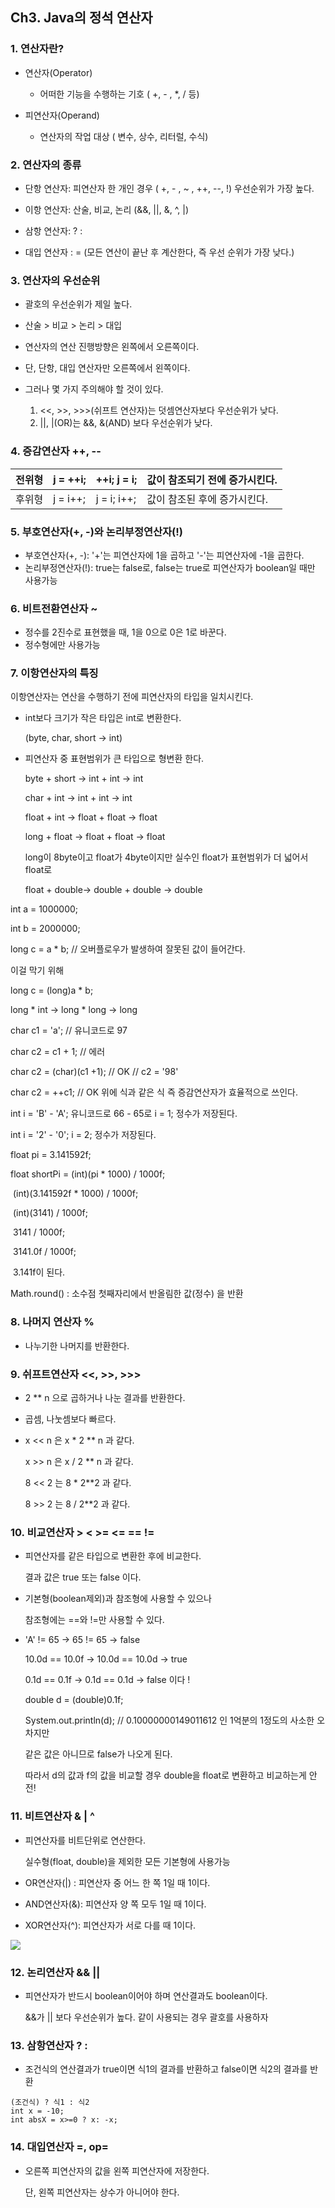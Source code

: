 ## Ch3. Java의 정석 연산자

### 1. 연산자란?

- 연산자(Operator)
  - 어떠한 기능을 수행하는 기호 ( +, - , *, / 등)

- 피연산자(Operand)
  - 연산자의 작업 대상 ( 변수, 상수, 리터럴, 수식)



### 2. 연산자의 종류

- 단항 연산자: 피연산자 한 개인 경우 ( +, - , ~ , ++, --, !) 우선순위가 가장 높다.

- 이항 연산자: 산술, 비교, 논리 (&&, ||, &, ^, |)

- 삼항 연산자: ? :
- 대입 연산자 : = (모든 연산이 끝난 후 계산한다, 즉 우선 순위가 가장 낮다.)



### 3. 연산자의 우선순위

- 괄호의 우선순위가 제일 높다.
- 산술 > 비교 > 논리 > 대입
- 연산자의 연산 진행방향은 왼쪽에서 오른쪽이다.
- 단, 단항, 대입 연산자만 오른쪽에서 왼쪽이다.



- 그러나 몇 가지 주의해야 할 것이 있다.
  1. <<, >>, >>>(쉬프트 연산자)는 덧셈연산자보다 우선순위가 낮다.	
  2. ||, |(OR)는 &&, &(AND) 보다 우선순위가 낮다.



### 4. 증감연산자 ++, --

| 전위형 | j = ++i; | ++i;    j = i; | 값이 참조되기 전에 증가시킨다. |
| ------ | -------- | -------------- | ------------------------------ |
| 후위형 | j = i++; | j = i;    i++; | 값이 참조된 후에 증가시킨다.   |



### 5. 부호연산자(+, -)와 논리부정연산자(!)

- 부호연산자(+, -): '+'는 피연산자에 1을 곱하고 '-'는 피연산자에 -1을 곱한다.
- 논리부정연산자(!): true는 false로, false는 true로 피연산자가 boolean일 때만 사용가능



### 6. 비트전환연산자 ~

- 정수를 2진수로 표현했을 때, 1을 0으로 0은 1로 바꾼다.
- 정수형에만 사용가능



### 7. 이항연산자의 특징

이항연산자는 연산을 수행하기 전에 피연산자의 타입을 일치시킨다.

- int보다 크기가 작은 타입은 int로 변환한다.

  (byte, char, short -> int)

- 피연산자 중 표현범위가 큰 타입으로 형변환 한다.

  byte + short -> int + int -> int

  char + int -> int + int -> int

  float + int -> float + float -> float

  long + float -> float + float -> float

  long이 8byte이고 float가 4byte이지만 실수인 float가 표현범위가 더 넓어서 float로

  float + double-> double + double -> double



int a = 1000000;

int b = 2000000;

long c = a * b; // 오버플로우가 발생하여 잘못된 값이 들어간다.

이걸 막기 위해

long c = (long)a * b;

long * int -> long * long -> long



char c1 = 'a'; // 유니코드로 97

char c2 = c1 + 1; // 에러

char c2 = (char)(c1 +1); // OK  // c2 = '98'  

char c2 = ++c1; // OK  위에 식과 같은 식 즉 증감연산자가 효율적으로 쓰인다.

int i = 'B' - 'A';  유니코드로 66 - 65로 i = 1; 정수가 저장된다.

int i = '2' - '0'; i = 2; 정수가 저장된다.



float pi = 3.141592f;

float shortPi = (int)(pi * 1000) / 1000f;

​			  (int)(3.141592f * 1000) / 1000f;

​			  (int)(3141) / 1000f;

​				3141 / 1000f;

​				3141.0f / 1000f;

​				3.141f이 된다.



Math.round() : 소수점 첫째자리에서 반올림한 값(정수) 을 반환



### 8. 나머지 연산자 %

- 나누기한 나머지를 반환한다.



### 9. 쉬프트연산자 <<, >>, >>>

- 2 ** n 으로 곱하거나 나눈 결과를 반환한다.

- 곱셈, 나눗셈보다 빠르다. 

- x << n 은 x * 2 ** n 과 같다.

  x >> n 은 x / 2 ** n 과 같다.

  8 << 2 는 8 * 2**2 과 같다.

  8 >> 2 는 8 / 2**2 과 같다.



### 10. 비교연산자 > < >= <= == !=

- 피연산자를 같은 타입으로 변환한 후에 비교한다.

  결과 값은 true 또는 false 이다.

- 기본형(boolean제외)과 참조형에 사용할 수 있으나

  참조형에는 ==와 !=만 사용할 수 있다.

- 'A' != 65 -> 65 != 65 -> false

  10.0d == 10.0f -> 10.0d == 10.0d -> true

  0.1d == 0.1f -> 0.1d == 0.1d -> false 이다 !

  double d = (double)0.1f;

  System.out.println(d); // 0.10000000149011612 인 1억분의 1정도의 사소한 오차지만

  같은 값은 아니므로 false가 나오게 된다.

  따라서 d의 값과 f의 값을 비교할 경우 double을 float로 변환하고 비교하는게 안전!



### 11. 비트연산자 & | ^

- 피연산자를 비트단위로 연산한다.

  실수형(float, double)을 제외한 모든 기본형에 사용가능

- OR연산자(|) : 피연산자 중 어느 한 쪽 1일 때 1이다.

- AND연산자(&): 피연산자 양 쪽 모두 1일 때 1이다.

- XOR연산자(^):  피연산자가 서로 다를 때 1이다.

![](C:\Users\IBK\Desktop\Java\200114_자바연산자\capture\1.PNG)



### 12. 논리연산자 && ||

- 피연산자가 반드시 boolean이어야 하며 연산결과도 boolean이다.

  &&가 || 보다 우선순위가 높다. 같이 사용되는 경우 괄호를 사용하자



### 13. 삼항연산자 ? :

- 조건식의 연산결과가 true이면 식1의 결과를 반환하고 false이면 식2의 결과를 반환

```
(조건식) ? 식1 : 식2
int x = -10;
int absX = x>=0 ? x: -x;
```



### 14. 대입연산자 =, op=

- 오른쪽 피연산자의 값을 왼쪽 피연산자에 저장한다.

  단, 왼쪽 피연산자는 상수가 아니어야 한다.
